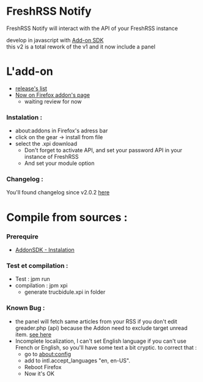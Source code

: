 # FreshRSS Notify
FreshRSS Notify will interact with the API of your FreshRSS instance

develop in javascript with [Add-on SDK](https://developer.mozilla.org/en-US/Add-ons/SDK)    
this v2 is a total rework of the v1 and it now include a panel

# L'add-on
* [release's list](https://github.com/purexo/FreshRSS-Notify/releases)
* [Now on Firefox addon's page](https://addons.mozilla.org/fr/firefox/addon/freshrss-notify/)
	* waiting review for now

### Instalation :
* about:addons in Firefox's adress bar
* click on the gear -> install from file
* select the .xpi download
	* Don't forget to activate API, and set your password API in your instance of FreshRSS
	* And set your module option
	
### Changelog :
You'll found changelog since v2.0.2 [here](changelog.md)

# Compile from sources :
### Prerequire
* [AddonSDK - Instalation](https://developer.mozilla.org/en-US/Add-ons/SDK/Tools/jpm#Installation)

### Test et compilation :
* Test : jpm run
* compilation : jpm xpi
    * generate trucbidule.xpi in folder

### Known Bug :
* the panel will fetch same articles from your RSS if you don't edit greader.php (api) because the Addon need to exclude target unread item. [see here](https://github.com/purexo/FreshRSS/commit/9534ea0e6b54cd899ac4432f1ae8f14258613ae6)
* Incomplete localization, I can't set English language if you can't use French or English, so you'll have some text a bit cryptic. to correct that :
    * go to [about:config](about:config)
    * add to intl.accept_languages "en, en-US".
    * Reboot Firefox
    * Now it's OK
